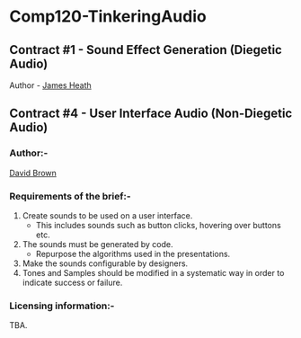 # Comp120-TinkeringAudio

## Contract #1 - Sound Effect Generation (Diegetic Audio)
Author - [James Heath](https://github.com/Heathage)

## Contract #4 - User Interface Audio (Non-Diegetic Audio)
### Author:-
[David Brown](https://github.com/GamesDevDave)
### Requirements of the brief:-
1. Create sounds to be used on a user interface.
      - This includes sounds such as button clicks, hovering over buttons etc.
2. The sounds must be generated by code.
      - Repurpose the algorithms used in the presentations.
3. Make the sounds configurable by designers.
4. Tones and Samples should be modified in a systematic way in order to indicate success or failure.
### Licensing information:-
TBA.
